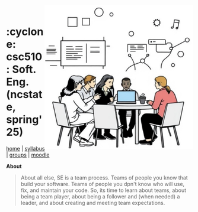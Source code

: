 <a name=#top><p>&nbsp;<img align=right width=400 src="/img/banner.png">
<h1> :cyclone:  csc510: Soft. Eng. <br>(ncstate, spring'25)</h1>

[home](home) | [syllabus](syllabus) | [groups](groups) | [moodle](moodle)

**About**
> About all else, SE is a team process. Teams of people you know that build your software. Teams of people you dpn't  know who will use, fix, and maintain your code.  So, its time to learn about teams, about being a team player, about being a follower and (when needed) a leader, and about creating and meeting team expectations. 
